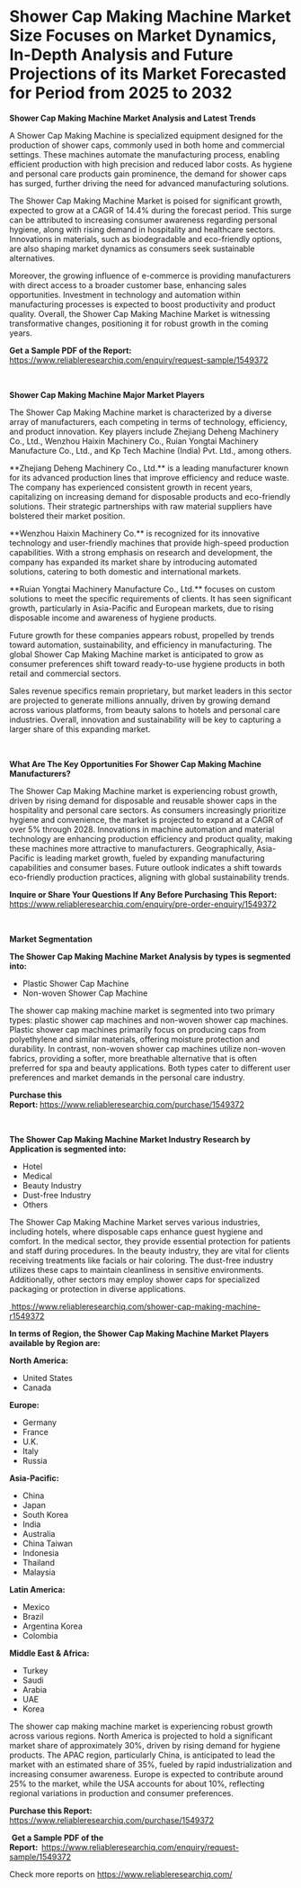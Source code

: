 <p><h1>Shower Cap Making Machine Market Size Focuses on Market Dynamics, In-Depth Analysis and Future Projections of its Market Forecasted for Period from 2025 to 2032</h1></p><p><strong>Shower Cap Making Machine Market Analysis and Latest Trends</strong></p>
<p><p>A Shower Cap Making Machine is specialized equipment designed for the production of shower caps, commonly used in both home and commercial settings. These machines automate the manufacturing process, enabling efficient production with high precision and reduced labor costs. As hygiene and personal care products gain prominence, the demand for shower caps has surged, further driving the need for advanced manufacturing solutions.</p><p>The Shower Cap Making Machine Market is poised for significant growth, expected to grow at a CAGR of 14.4% during the forecast period. This surge can be attributed to increasing consumer awareness regarding personal hygiene, along with rising demand in hospitality and healthcare sectors. Innovations in materials, such as biodegradable and eco-friendly options, are also shaping market dynamics as consumers seek sustainable alternatives. </p><p>Moreover, the growing influence of e-commerce is providing manufacturers with direct access to a broader customer base, enhancing sales opportunities. Investment in technology and automation within manufacturing processes is expected to boost productivity and product quality. Overall, the Shower Cap Making Machine Market is witnessing transformative changes, positioning it for robust growth in the coming years.</p></p>
<p><strong>Get a Sample PDF of the Report:&nbsp;</strong> <a href="https://www.reliableresearchiq.com/enquiry/request-sample/1549372?utm_campaign=1170&utm_medium=2&utm_source=Github&utm_content=ia&utm_term=20022025&utm_id=shower-cap-making-machine">https://www.reliableresearchiq.com/enquiry/request-sample/1549372</a></p>
<p>&nbsp;</p>
<p><strong>Shower Cap Making Machine Major Market Players</strong></p>
<p><p>The Shower Cap Making Machine market is characterized by a diverse array of manufacturers, each competing in terms of technology, efficiency, and product innovation. Key players include Zhejiang Deheng Machinery Co., Ltd., Wenzhou Haixin Machinery Co., Ruian Yongtai Machinery Manufacture Co., Ltd., and Kp Tech Machine (India) Pvt. Ltd., among others.</p><p>**Zhejiang Deheng Machinery Co., Ltd.** is a leading manufacturer known for its advanced production lines that improve efficiency and reduce waste. The company has experienced consistent growth in recent years, capitalizing on increasing demand for disposable products and eco-friendly solutions. Their strategic partnerships with raw material suppliers have bolstered their market position.</p><p>**Wenzhou Haixin Machinery Co.** is recognized for its innovative technology and user-friendly machines that provide high-speed production capabilities. With a strong emphasis on research and development, the company has expanded its market share by introducing automated solutions, catering to both domestic and international markets.</p><p>**Ruian Yongtai Machinery Manufacture Co., Ltd.** focuses on custom solutions to meet the specific requirements of clients. It has seen significant growth, particularly in Asia-Pacific and European markets, due to rising disposable income and awareness of hygiene products. </p><p>Future growth for these companies appears robust, propelled by trends toward automation, sustainability, and efficiency in manufacturing. The global Shower Cap Making Machine market is anticipated to grow as consumer preferences shift toward ready-to-use hygiene products in both retail and commercial sectors.</p><p>Sales revenue specifics remain proprietary, but market leaders in this sector are projected to generate millions annually, driven by growing demand across various platforms, from beauty salons to hotels and personal care industries. Overall, innovation and sustainability will be key to capturing a larger share of this expanding market.</p></p>
<p>&nbsp;</p>
<p><strong>What Are The Key Opportunities For Shower Cap Making Machine Manufacturers?</strong></p>
<p><p>The Shower Cap Making Machine market is experiencing robust growth, driven by rising demand for disposable and reusable shower caps in the hospitality and personal care sectors. As consumers increasingly prioritize hygiene and convenience, the market is projected to expand at a CAGR of over 5% through 2028. Innovations in machine automation and material technology are enhancing production efficiency and product quality, making these machines more attractive to manufacturers. Geographically, Asia-Pacific is leading market growth, fueled by expanding manufacturing capabilities and consumer bases. Future outlook indicates a shift towards eco-friendly production practices, aligning with global sustainability trends.</p></p>
<p><strong>Inquire or Share Your Questions If Any Before Purchasing This Report:</strong> <a href="https://www.reliableresearchiq.com/enquiry/pre-order-enquiry/1549372?utm_campaign=1170&utm_medium=2&utm_source=Github&utm_content=ia&utm_term=20022025&utm_id=shower-cap-making-machine">https://www.reliableresearchiq.com/enquiry/pre-order-enquiry/1549372</a></p>
<p>&nbsp;</p>
<p><strong>Market Segmentation</strong></p>
<p><strong>The Shower Cap Making Machine Market Analysis by types is segmented into:</strong></p>
<p><ul><li>Plastic Shower Cap Machine</li><li>Non-woven Shower Cap Machine</li></ul></p>
<p><p>The shower cap making machine market is segmented into two primary types: plastic shower cap machines and non-woven shower cap machines. Plastic shower cap machines primarily focus on producing caps from polyethylene and similar materials, offering moisture protection and durability. In contrast, non-woven shower cap machines utilize non-woven fabrics, providing a softer, more breathable alternative that is often preferred for spa and beauty applications. Both types cater to different user preferences and market demands in the personal care industry.</p></p>
<p><strong>Purchase this Report:&nbsp;</strong><a href="https://www.reliableresearchiq.com/purchase/1549372?utm_campaign=1170&utm_medium=2&utm_source=Github&utm_content=ia&utm_term=20022025&utm_id=shower-cap-making-machine">https://www.reliableresearchiq.com/purchase/1549372</a></p>
<p>&nbsp;</p>
<p><strong>The Shower Cap Making Machine Market Industry Research by Application is segmented into:</strong></p>
<p><ul><li>Hotel</li><li>Medical</li><li>Beauty Industry</li><li>Dust-free Industry</li><li>Others</li></ul></p>
<p><p>The Shower Cap Making Machine Market serves various industries, including hotels, where disposable caps enhance guest hygiene and comfort. In the medical sector, they provide essential protection for patients and staff during procedures. In the beauty industry, they are vital for clients receiving treatments like facials or hair coloring. The dust-free industry utilizes these caps to maintain cleanliness in sensitive environments. Additionally, other sectors may employ shower caps for specialized packaging or protection in diverse applications.</p></p>
<p><a href="https://www.reliableresearchiq.com/shower-cap-making-machine-r1549372?utm_campaign=1170&utm_medium=2&utm_source=Github&utm_content=ia&utm_term=20022025&utm_id=shower-cap-making-machine">&nbsp;https://www.reliableresearchiq.com/shower-cap-making-machine-r1549372</a></p>
<p><strong>In terms of Region, the Shower Cap Making Machine Market Players available by Region are:</strong></p>
<p>
    <p> <strong> North America: </strong>
        <ul>
            <li>United States</li>
            <li>Canada</li>
        </ul>
        </p> 
    <p> <strong> Europe: </strong>
        <ul>
            <li>Germany</li>
            <li>France</li>
            <li>U.K.</li>
            <li>Italy</li>
            <li>Russia</li>
        </ul>
        </p> 
    <p> <strong> Asia-Pacific: </strong>
        <ul>
            <li>China</li>
            <li>Japan</li>
            <li>South Korea</li>
            <li>India</li>
            <li>Australia</li>
            <li>China Taiwan</li>
            <li>Indonesia</li>
            <li>Thailand</li>
            <li>Malaysia</li>
        </ul>
        </p> 
    <p> <strong> Latin America: </strong>
        <ul>
            <li>Mexico</li>
            <li>Brazil</li>
            <li>Argentina Korea</li>
            <li>Colombia</li>
        </ul>
        </p> 
    <p> <strong> Middle East & Africa: </strong>
        <ul>
            <li>Turkey</li>
            <li>Saudi</li>
            <li>Arabia</li>
            <li>UAE</li>
            <li>Korea</li>
        </ul>
    </p>
    </p>
<p><p>The shower cap making machine market is experiencing robust growth across various regions. North America is projected to hold a significant market share of approximately 30%, driven by rising demand for hygiene products. The APAC region, particularly China, is anticipated to lead the market with an estimated share of 35%, fueled by rapid industrialization and increasing consumer awareness. Europe is expected to contribute around 25% to the market, while the USA accounts for about 10%, reflecting regional variations in production and consumer preferences.</p></p>
<p><strong>Purchase this Report: </strong><a href="https://www.reliableresearchiq.com/purchase/1549372?utm_campaign=1170&utm_medium=2&utm_source=Github&utm_content=ia&utm_term=20022025&utm_id=shower-cap-making-machine">https://www.reliableresearchiq.com/purchase/1549372</a></p>
<p>&nbsp;<strong>Get a Sample PDF of the Report:&nbsp;&nbsp;</strong><a href="https://www.reliableresearchiq.com/enquiry/request-sample/1549372?utm_campaign=1170&utm_medium=2&utm_source=Github&utm_content=ia&utm_term=20022025&utm_id=shower-cap-making-machine">https://www.reliableresearchiq.com/enquiry/request-sample/1549372</a></p>
<p><strong></strong></p>
<p>Check more reports on <a href="https://www.reliableresearchiq.com/?utm_campaign=1170&utm_medium=2&utm_source=Github&utm_content=ia&utm_term=20022025&utm_id=shower-cap-making-machine">https://www.reliableresearchiq.com/</a></p>